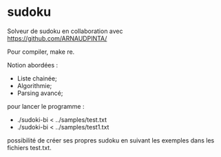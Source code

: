 # sudoku
 Solveur de sudoku en collaboration avec https://github.com/ARNAUDPINTA/

Pour compiler, make re.

Notion abordées :
  - Liste chainée;
  - Algorithmie;
  - Parsing avancé;

pour lancer le programme :
  - ./sudoki-bi < ../samples/test.txt
  - ./sudoki-bi < ../samples/test1.txt

possibilité de créer ses propres sudoku en suivant les exemples dans les fichiers test.txt.
